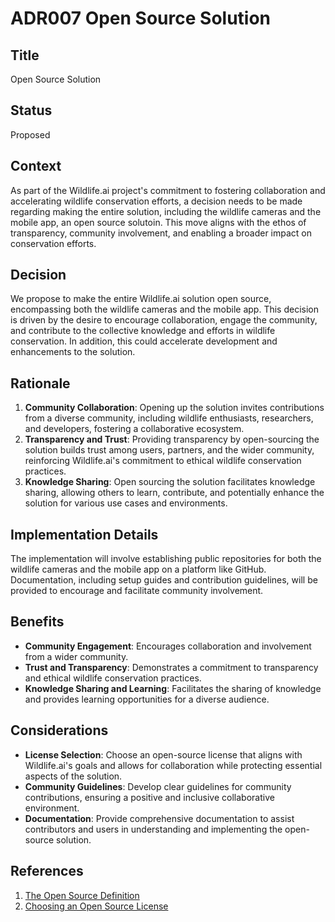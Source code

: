 # ADR007 Open Source Solution

## Title
Open Source Solution

## Status
Proposed

## Context
As part of the Wildlife.ai project's commitment to fostering collaboration and accelerating wildlife conservation efforts, a decision needs to be made regarding making the entire solution, including the wildlife cameras and the mobile app, an open source solutoin. This move aligns with the ethos of transparency, community involvement, and enabling a broader impact on conservation efforts.

## Decision
We propose to make the entire Wildlife.ai solution open source, encompassing both the wildlife cameras and the mobile app. This decision is driven by the desire to encourage collaboration, engage the community, and contribute to the collective knowledge and efforts in wildlife conservation. In addition, this could accelerate development and enhancements to the solution.

## Rationale
1. **Community Collaboration**: Opening up the solution invites contributions from a diverse community, including wildlife enthusiasts, researchers, and developers, fostering a collaborative ecosystem.
2. **Transparency and Trust**: Providing transparency by open-sourcing the solution builds trust among users, partners, and the wider community, reinforcing Wildlife.ai's commitment to ethical wildlife conservation practices.
3. **Knowledge Sharing**: Open sourcing the solution facilitates knowledge sharing, allowing others to learn, contribute, and potentially enhance the solution for various use cases and environments.


## Implementation Details
The implementation will involve establishing public repositories for both the wildlife cameras and the mobile app on a platform like GitHub. Documentation, including setup guides and contribution guidelines, will be provided to encourage and facilitate community involvement.

## Benefits
- **Community Engagement**: Encourages collaboration and involvement from a wider community.
- **Trust and Transparency**: Demonstrates a commitment to transparency and ethical wildlife conservation practices.
- **Knowledge Sharing and Learning**: Facilitates the sharing of knowledge and provides learning opportunities for a diverse audience.

## Considerations
- **License Selection**: Choose an open-source license that aligns with Wildlife.ai's goals and allows for collaboration while protecting essential aspects of the solution.
- **Community Guidelines**: Develop clear guidelines for community contributions, ensuring a positive and inclusive collaborative environment.
- **Documentation**: Provide comprehensive documentation to assist contributors and users in understanding and implementing the open-source solution.

## References
1. [The Open Source Definition](https://opensource.org/osd)
2. [Choosing an Open Source License](https://choosealicense.com/)
